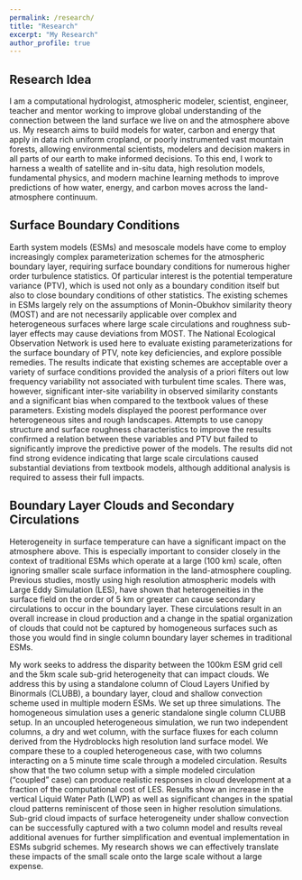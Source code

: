 ```yaml
---
permalink: /research/
title: "Research"
excerpt: "My Research"
author_profile: true
---
```


## Research Idea
I am a computational hydrologist, atmospheric modeler, scientist, engineer, teacher and mentor working to improve global understanding of the connection between the land surface we live on and the atmosphere above us. My research aims to build models for water, carbon and energy that apply in data rich uniform cropland, or poorly instrumented vast mountain forests, allowing environmental scientists, modelers and decision makers in all parts of our earth to make informed decisions. To this end, I work to harness a wealth of satellite and in-situ data, high resolution models, fundamental physics, and modern machine learning methods to improve predictions of how water, energy, and carbon moves across the land-atmosphere continuum. 

## Surface Boundary Conditions
Earth system models (ESMs) and mesoscale models have come to employ increasingly complex parameterization schemes for the atmospheric boundary layer, requiring surface boundary conditions for numerous higher order turbulence statistics. Of particular interest is the potential temperature variance (PTV), which is used not only as a boundary condition itself but also to close boundary conditions of other statistics. The existing schemes in ESMs largely rely on the assumptions of Monin-Obukhov similarity theory (MOST) and are not necessarily applicable over complex and heterogeneous surfaces where large scale circulations and roughness sub-layer effects may cause deviations from MOST. The National Ecological Observation Network is used here to evaluate existing parameterizations for the surface boundary of PTV, note key deficiencies, and explore possible remedies. The results indicate that existing schemes are acceptable over a variety of surface conditions provided the analysis of a priori filters out low frequency variability not associated with turbulent time scales. There was, however, significant inter-site variability in observed similarity constants and a significant bias when compared to the textbook values of these parameters. Existing models displayed the poorest performance over heterogeneous sites and rough landscapes. Attempts to use canopy structure and surface roughness characteristics to improve the results confirmed a relation between these variables and PTV but failed to significantly improve the predictive power of the models. The results did not find strong evidence indicating that large scale circulations caused substantial deviations from textbook models, although additional analysis is required to assess their full impacts.

## Boundary Layer Clouds and Secondary Circulations
Heterogeneity in surface temperature can have a significant impact on the atmosphere above. This is especially important to consider closely in the context of traditional ESMs which operate at a large (100 km) scale, often ignoring smaller scale surface information in the land-atmosphere coupling. Previous studies, mostly using high resolution atmospheric models with Large Eddy Simulation (LES), have shown that heterogeneities in the surface field on the order of 5 km or greater can cause secondary circulations to occur in the boundary layer. These circulations result in an overall increase in cloud production and a change in the spatial organization of clouds that could not be captured by homogeneous surfaces such as those you would find in single column boundary layer schemes in traditional ESMs.

My work seeks to address the disparity between the 100km ESM grid cell and the 5km scale sub-grid heterogeneity that can impact clouds. We address this by using a standalone column of Cloud Layers Unified by Binormals (CLUBB), a boundary layer, cloud and shallow convection scheme used in multiple modern ESMs. We set up three simulations. The homogeneous simulation uses a generic standalone single column CLUBB setup. In an uncoupled heterogeneous simulation, we run two independent columns, a dry and wet column, with the surface fluxes for each column derived from the Hydroblocks high resolution land surface model. We compare these to a coupled heterogeneous case, with two columns interacting on a 5 minute time scale through a modeled circulation. Results show that the two column setup with a simple modeled circulation (“coupled” case) can produce realistic responses in cloud development at a fraction of the computational cost of LES. Results show an increase in the vertical Liquid Water Path (LWP) as well as significant changes in the spatial cloud patterns reminiscent of those seen in higher resolution simulations. Sub-grid cloud impacts of surface heterogeneity under shallow convection can be successfully captured with a two column model and results reveal additional avenues for further simplification and eventual implementation in ESMs subgrid schemes. My research shows we can effectively translate these impacts of the small scale onto the large scale without a large expense.
